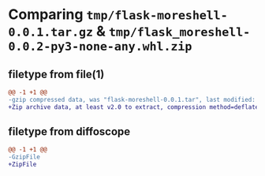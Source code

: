 # Comparing `tmp/flask-moreshell-0.0.1.tar.gz` & `tmp/flask_moreshell-0.0.2-py3-none-any.whl.zip`

## filetype from file(1)

```diff
@@ -1 +1 @@
-gzip compressed data, was "flask-moreshell-0.0.1.tar", last modified: Tue Feb 28 12:35:42 2023, max compression
+Zip archive data, at least v2.0 to extract, compression method=deflate
```

## filetype from diffoscope

```diff
@@ -1 +1 @@
-GzipFile
+ZipFile
```

